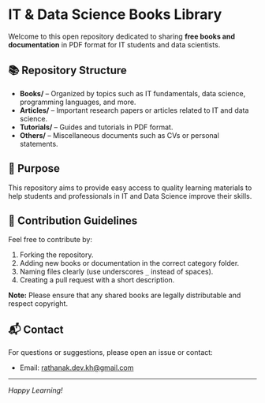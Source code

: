 # IT & Data Science Books Library

Welcome to this open repository dedicated to sharing **free books and documentation** in PDF format for IT students and data scientists.

## 📚 Repository Structure

- **Books/** – Organized by topics such as IT fundamentals, data science, programming languages, and more.
- **Articles/** – Important research papers or articles related to IT and data science.
- **Tutorials/** – Guides and tutorials in PDF format.
- **Others/** – Miscellaneous documents such as CVs or personal statements.

## 🎯 Purpose

This repository aims to provide easy access to quality learning materials to help students and professionals in IT and Data Science improve their skills.

## 🤝 Contribution Guidelines

Feel free to contribute by:

1. Forking the repository.
2. Adding new books or documentation in the correct category folder.
3. Naming files clearly (use underscores `_` instead of spaces).
4. Creating a pull request with a short description.

**Note:** Please ensure that any shared books are legally distributable and respect copyright.

## 📬 Contact

For questions or suggestions, please open an issue or contact:

- Email: rathanak.dev.kh@gmail.com

---

*Happy Learning!*
